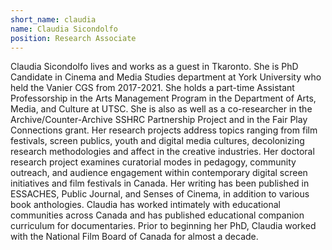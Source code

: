 ```yaml
---
short_name: claudia
name: Claudia Sicondolfo
position: Research Associate
---
```


Claudia Sicondolfo lives and works as a guest in Tkaronto. She is PhD Candidate in Cinema and Media Studies department at York University who held the Vanier CGS from 2017-2021. She holds a part-time Assistant Professorship in the Arts Management Program in the Department of Arts, Media, and Culture at UTSC. She is also as well as a co-researcher in the Archive/Counter-Archive SSHRC Partnership Project and in the Fair Play Connections grant. Her research projects address topics ranging from film festivals, screen publics, youth and digital media cultures, decolonizing research methodologies and affect in the creative industries. Her doctoral research project examines curatorial modes in pedagogy, community outreach, and audience engagement within contemporary digital screen initiatives and film festivals in Canada. Her writing has been published in ESSACHES, Public Journal, and Senses of Cinema, in addition to various book anthologies. Claudia has worked intimately with educational communities across Canada and has published educational companion curriculum for documentaries. Prior to beginning her PhD, Claudia worked with the National Film Board of Canada for almost a decade.